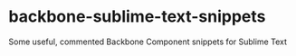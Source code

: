 backbone-sublime-text-snippets
==============================

Some useful, commented Backbone Component snippets for Sublime Text
